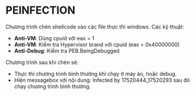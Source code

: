 # PEINFECTION

Chương trình chèn shellcode vào các file thực thi windows.
Các kỹ thuật:

- **Anti-VM**: Dùng cpuid với eax = 1
- **Anti-VM**: Kiểm tra Hypervisor brand với cpuid (eax = 0x40000000)
- **Anti-Debug**: Kiểm tra PEB.BeingDebugged

Chương trình sau khi chèn sẽ:

- Thực thi chương trình bình thường khi chạy ở máy ảo, hoặc debug.
- Hiện messagebox với nội dung: Infected by 17520444_17520293 sau đó chạy chương trình bình thường.
